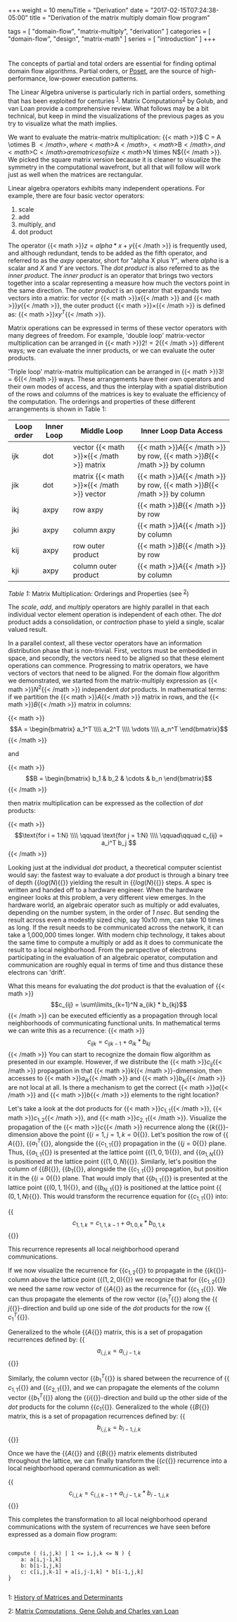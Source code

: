 +++
weight = 10
menuTitle = "Derivation"
date = "2017-02-15T07:24:38-05:00"
title = "Derivation of the matrix multiply domain flow program"

tags = [ "domain-flow", "matrix-multiply", "derivation" ]
categories = [ "domain-flow", "design", "matrix-math" ]
series = [ "introduction" ]
+++

# 

The concepts of partial and total orders are essential for finding optimal domain flow algorithms. 
Partial orders, or [Poset](https://en.wikipedia.org/wiki/Partially_ordered_set), are the
source of high-performance, low-power execution patterns. 

The Linear Algebra universe is particularly rich in partial orders, something that has been exploited 
for centuries <sup>[1](#history)</sup>. Matrix Computations<sup>[2](#matrix-computations)</sup> by Golub, and van Loan provide 
a comprehensive review. What follows may be a bit technical, but keep in mind the visualizations of the previous
pages as you try to visualize what the math implies.

We want to evaluate the matrix-matrix multiplication: {{< math >}}$ C = A \otimes B ${{< /math >}}, where
{{< math >}}$A${{< /math >}}, {{< math >}}$B${{< /math >}}, and {{< math >}}$C${{< /math >}} 
are matrices of size {{< math >}}$N \times N${{< /math >}}.
We picked the square matrix version because it is cleaner to visualize the symmetry in the computational
wavefront, but all that will follow will work just as well when the matrices are rectangular.

Linear algebra operators exhibits many independent operations. For example, there are four basic vector operators:
1. scale
2. add 
3. multiply, and 
4. dot product 

The operator {{< math >}}$z = alpha * x + y${{< /math >}} is frequently used, and although redundant, tends
to be added as the fifth operator, and referred to as the _axpy_ operator, short for "alpha X plus Y",
where _alpha_ is a scalar and _X_ and _Y_ are vectors. 
The _dot product_ is also referred to as the _inner product_. The _inner product_ is an operator that 
brings two vectors together into a scalar representing a measure how much the vectors point in the same direction.
The _outer product_ is an operator that expands two vectors into a matrix: for vector 
{{< math >}}$x${{< /math >}} and {{< math >}}$y${{< /math >}}, the outer product {{< math >}}$\times${{< /math >}} 
is defined as: {{< math >}}$xy^T${{< /math >}}.

Matrix operations can be expressed in terms of these vector operators with many degrees of freedom. 
For example, 'double loop' matrix-vector multiplication can be arranged in {{< math >}}$2! = 2${{< /math >}} 
different ways; we can evaluate the inner products, or we can evaluate the outer products.

'Triple loop' matrix-matrix multiplication can be arranged in {{< math >}}$3! = 6${{< /math >}} ways. 
These arrangements have their own operators and their own modes of access, and thus the interplay 
with a spatial distribution of the rows and columns of the matrices is key to
evaluate the efficiency of the computation. The orderings and properties of these different 
arrangements is shown in Table 1:

| Loop order | Inner Loop | Middle Loop                                     | Inner Loop Data Access      |
|------------|------------|-------------------------------------------------|-----------------------------|
| ijk | dot  | vector {{< math >}}$\times${{< /math >}} matrix | {{< math >}}$A${{< /math >}} by row, {{< math >}}$B${{< /math >}} by column |
| jik | dot  | matrix {{< math >}}$\times${{< /math >}} vector | {{< math >}}$A${{< /math >}} by row, {{< math >}}$B${{< /math >}} by column   |
| ikj | axpy | row axpy                                        | {{< math >}}$B${{< /math >}} by row                  |
| jki | axpy | column axpy                                     | {{< math >}}$A${{< /math >}} by column               |
| kij | axpy | row outer product                               | {{< math >}}$B${{< /math >}} by row                  |
| kji | axpy | column outer product                            | {{< math >}}$A${{< /math >}} by column               |

*Table 1:* Matrix Multiplication: Orderings and Properties (see <sup>[2](#matrix-computations)</sup>)

The _*scale*_, _*add*_, and _*multiply*_ operators are highly parallel in that each individual 
vector element operation is independent of each other. The _*dot*_ product adds a consolidation, 
or _contraction_ phase to yield a single, scalar valued result. 

In a parallel context, all these vector operators have an information distribution phase that is non-trivial. 
First, vectors must be embedded in space, and secondly, the vectors need to be aligned so that these 
element operations can commence. Progressing to matrix operators, we have vectors of vectors that need 
to be aligned. For the domain flow algorithm we demonstrated, we started from the matrix-multiply expression 
as {{< math >}}$N^2${{< /math >}} independent _dot_ products. 
In mathematical terms: if we partition the {{< math >}}$A${{< /math >}} matrix in rows, and the
{{< math >}}$B${{< /math >}} matrix in columns:

{{< math >}}$$A = \begin{bmatrix} a_1^T \\\\ a_2^T \\\\ \vdots \\\\ a_n^T \end{bmatrix}$${{< /math >}}

and

{{< math >}}$$B = \begin{bmatrix} b_1 & b_2 & \cdots & b_n \end{bmatrix}$$ {{< /math >}}

then matrix multiplication can be expressed as the collection of _dot_ products:

{{< math >}}$$\text{for i = 1:N} \\\\ \qquad \text{for j = 1:N} \\\\ \qquad\qquad c_{ij} = a_i^T b_j $${{< /math >}}

Looking just at the individual _dot_ product, a theoretical computer scientist would say: the fastest way 
to evaluate a _dot_ product is through a binary tree of depth {{<math>}}$log(N)${{</math>}} 
yielding the result in {{<math>}}$log(N)${{</math>}} steps. A spec is written and handed off to a 
hardware engineer. When the hardware engineer looks at this problem, a very different view emerges.
In the hardware world, an algebraic operator such as multiply or add evaluates, depending on the number system, 
in the order of _1 nsec_. But sending the result across even a modestly sized chip, say 10x10 mm, 
can take 10 times as long. If the result needs to be communicated across the network, it can take 
a 1,000,000 times longer. With modern chip technology, it takes about the same time to compute 
a multiply or add as it does to communicate the result to a local neighborhood. From the perspective 
of electrons participating in the evaluation of an algebraic operator, computation and communication 
are roughly equal in terms of time and thus distance these electrons can 'drift'.

What this means for evaluating the _dot_ product is that the evaluation of
{{< math >}}$$c_{ij} = \sum\limits_{k=1}^N a_{ik} * b_{kj}$${{< /math >}}
can be executed efficiently as a propagation through local neighborhoods of communicating functional units. 
In mathematical terms we can write this as a recurrence: 
{{< math >}}$$c_{ijk} = c_{ijk-1} + a_{ik} * b_{kj}$${{< /math >}}
You can start to recognize the domain flow algorithm as presented in our example. However, if we 
distribute the {{< math >}}$c_{ij}${{< /math >}} propagation in that {{< math >}}$k${{< /math >}}-dimension,
then accesses to {{< math >}}$a_{ik}${{< /math >}} and {{< math >}}$b_{kj}${{< /math >}} are not local at all. 
Is there a mechanism to get the correct {{< math >}}$a${{< /math >}} and {{< math >}}$b${{< /math >}} elements 
to the right location?

Let's take a look at the dot products for {{< math >}}$c_{1,1}${{< /math >}}, {{< math >}}$c_{1,2}${{< /math >}}, 
and {{< math >}}$c_{2,1}${{< /math >}}. Visualize the propagation of the {{< math >}}$c${{< /math >}}
recurrence along the {{<math>}}$k${{</math>}}-dimension above the point 
{{<math>}}$i = 1, j = 1, k = 0${{</math>}}. Let's position the row of {{<math>}}$A${{</math>}}, 
{{<math>}}$a_1^T${{</math>}}, alongside the {{<math>}}$c_{1,1}${{</math>}} propagation in the
{{<math>}}$j = 0${{</math>}} plane. Thus, {{<math>}}$a_{1,1}${{</math>}} is presented at the 
lattice point {{<math>}}$(1,0,1)${{</math>}}, and {{<math>}}$a_{1,N}${{</math>}} is positioned
at the lattice point {{<math>}}$(1,0,N)${{</math>}}. Similarly, let's position the column of
{{<math>}}$B${{</math>}}, {{<math>}}$b_1${{</math>}}, alongside the {{<math>}}$c_{1,1}${{</math>}} propagation,
but position it in the {{<math>}}$i = 0${{</math>}} plane. That would imply that {{<math>}}$b_{1,1}${{</math>}} 
is presented at the lattice point {{<math>}}$(0,1,1)${{</math>}}, and {{<math>}}$b_{N,1}${{</math>}} 
is positioned at the lattice point {{<math>}}$(0,1,N)${{</math>}}. This would transform the recurrence 
equation for {{<math>}}$c_{1,1}${{</math>}} into:

{{<math>}}$$c_{1,1,k} = c_{1,1,k-1} + a_{1,0,k} * b_{0,1,k}$${{</math>}}
 
This recurrence represents all local neighborhood operand communications.

If we now visualize the recurrence for {{<math>}}$c_{1,2}${{</math>}} to propagate in the
{{<math>}}$k${{</math>}}-column above the lattice point {{<math>}}$(1,2,0)${{</math>}} we
recognize that for {{<math>}}$c_{1,2}${{</math>}} we need the same row vector of {{<math>}}$A${{</math>}} 
as the recurrence for {{<math>}}$c_{1,1}${{</math>}}. We can thus propagate the elements of the row 
vector {{<math>}}$a_1^T${{</math>}} along the {{<math>}}$j${{</math>}}-direction and build up one side 
of the _dot_ products for the row {{<math>}}$c_1^T${{</math>}}.

Generalized to the whole {{<math>}}$A${{</math>}} matrix, this is a set of propagation recurrences 
defined by: {{<math>}}$$ a_{i,j,k} = a_{i,j-1,k}$${{</math>}}

Similarly, the column vector {{<math>}}$b_1^T${{</math>}} is shared between the recurrence of
{{<math>}}$c_{1,1}${{</math>}} and {{<math>}}$c_{2,1}${{</math>}}, and we can propagate
the elements of the column vector {{<math>}}$b_1^T${{</math>}} along the {{<math>}}$i${{</math>}}-direction 
and build up the other side of the _dot_ products for the column {{<math>}}$c_1${{</math>}}. 
Generalized to the whole {{<math>}}$B${{</math>}} matrix, this is a set of propagation recurrences 
defined by: {{<math>}}$$ b_{i,j,k} = b_{i-1,j,k}$${{</math>}}

Once we have the {{<math>}}$A${{</math>}} and {{<math>}}$B${{</math>}} matrix elements distributed 
throughout the lattice, we can finally transform the {{<math>}}$c${{</math>}} recurrence into a 
local neighborhood operand communication as well: 

{{<math>}}$$c_{i,j,k} = c_{i,j,k-1} + a_{i,j-1,k} * b_{i-1,j,k}$${{</math>}}

This completes the transformation to all local neighborhood operand communications with the
system of recurrences we have seen before expressed as a domain flow program:

```

compute ( (i,j,k) | 1 <= i,j,k <= N ) {
    a: a[i,j-1,k]
    b: b[i-1,j,k]
    c: c[i,j,k-1] + a[i,j-1,k] * b[i-1,j,k]
}
    
```	

<a name="history">1</a>: [History of Matrices and Determinants](https://mathshistory.st-andrews.ac.uk/HistTopics/Matrices_and_determinants/)

<a name="matrix-computations">2</a>: [Matrix Computations, Gene Golub and Charles van Loan](https://cs.cornell.edu/cv/cvl_home/books/)
